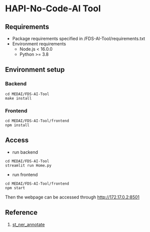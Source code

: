 
# HAPI-No-Code-AI Tool
## Requirements
- Package requirements specified in /FDS-AI-Tool/requirements.txt
- Environment requirements
    - Node.js < 16.0.0
    - Python >= 3.8

## Environment setup
### Backend
```shell
cd MEDAI/FDS-AI-Tool
make install
```

### Frontend
```shell
cd MEDAI/FDS-AI-Tool/frontend
npm install
```

## Access
- run backend
```shell
cd MEDAI/FDS-AI-Tool
streamlit run Home.py
```

- run frontend
```shell
cd MEDAI/FDS-AI-Tool/frontend
npm start
```

Then the webpage can be accessed through http://172.17.0.2:8501

## Reference
1. [st_ner_annotate](https://github.com/prasadchandan/st_ner_annotate)
